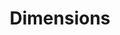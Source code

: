 ---
bigquery: https://console.cloud.google.com/bigquery?p=covid-19-dimensions-ai&page=table&d=data&t=publications
contributors: Digital Science, https://www.digital-science.com/
cost: Free for personal, non-commercial use.
description: Dimensions contains more than 100 million publications, ranging from
  articles published in scholarly journals, books and book chapters, to preprints
  and conference proceedings. All publications are contextualized with linked data
  sets, funding, publications, patents, clinical trials, and policy documents. You
  can also view associated categories, funders, institutions, and researcher profiles.
documentation: https://docs.dimensions.ai/bigquery/index.html
last_edit: 04/05/2022, 15:28:41
location: https://www.dimensions.ai/products/free/
maintained_by: Digital Science, https://www.digital-science.com/
schema_fields:
- date_imported_gbq
- eisbn
- associated_publication_arxiv_id
- research_org_state_names
- research_org_country_names
- isbn
- category_hrcs_hc
- altmetrics
- resulting_publication_doi
- categories
- funder_org
- research_org_city_names
- funder_countries
- linkout
- repository_id
- filing_year
- start_year
- reference_ids
- publication_year
- type
- category_rcdc
- publication_date
- organisation_details
- created_date
- funding_currency
- assignee_countries
- publisher
- open_access_categories
- relationships
- volume
- research_org_countries
- concepts
- funder_org_state_codes
- granted_date
- address
- funder_org_countries
- research_org_cities
- labels
- pages
- funding_jpy
- end_date
- resulting_publication_ids
- funder_orgs
- license
- description
- date_inserted
- category_icrp_cso
- publication_ids
- funding_cad
- filing_date
- repository_name
- current_assignee_countries
- date_modified
- active_years
- acronyms
- date
- acknowledgements
- open_access_categories_v2
- conference
- date_print
- status
- proceedings_title
- editors
- grant_number
- original_assignee_orgs
- funding_details
- current_assignee_orgs
- book_series_title
- embargo_date
- journal
- acronym
- links
- email_address
- clinical_trial_ids
- application_number
- foa_number
- pmcid
- funding_eur
- assignee_orgs
- brief_title
- parent_id
- research_org_state_codes
- repository_url
- priority_year
- current_assignee
- funding_gbp
- investigators
- associated_publication_pmid
- family_count
- phase
- date_online
- citation_string
- expiration_date
- source_id
- conditions
- authors
- aliases
- patent_ids
- citations
- funding_usd
- granted_year
- associated_grant_ids
- funding_amount
- category_for
- research_orgs
- mesh_terms
- doi
- associated_publication_id
- funding_nzd
- external_ids
- date_normal
- metrics
- original_title
- language
- cited_by_ids
- supporting_grant_ids
- journal_lists
- start_date
- established
- wikipedia_url
- kind
- ipcr
- original_assignee
- abstract
- pmid
- arxiv_id
- legal_events
- family_id
- funding_chf
- cpc
- category_sdg
- id
- associated_publication_doi
- issue
- title
- end_year
- book_title
- category_icrp_ct
- year
- original_abstract
- category_hra
- category_hrcs_rac
- mesh_headings
- family_members_ids
- subtitles
- interventions
- jurisdiction
- types
- registry
- expiration_year
- priority_date
- name
- legal_status
- category_uoa
- researcher_ids
- original_assignee_countries
- category_bra
- funding_aud
- inventor_names
- funder_org_acronyms
- gender
- filing_status
- citations_count
- funder_org_cities
- funding_cny
shortname: dimensions
tags:
- scholarly literature
- patents
- funding
- clinical trials
- academic profiles
terms_of_use: 'Use of both the Dimensions COVID-19 dataset and full Dimensions dataset
  are subject to the Dimensions Terms of use: https://www.dimensions.ai/policies-terms-legal '
title: Dimensions
uuid: dcff88bd-fe6b-4fdb-8159-809bf9d7bc1c
---